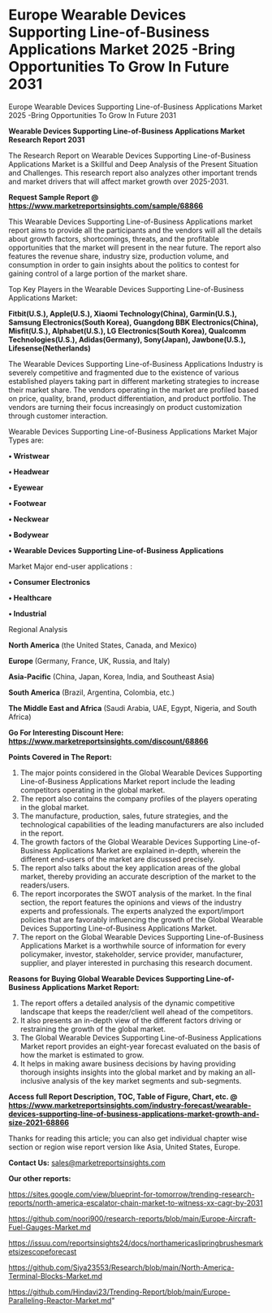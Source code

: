 # Europe Wearable Devices Supporting Line-of-Business Applications Market 2025 -Bring Opportunities To Grow In Future 2031
 Europe Wearable Devices Supporting Line-of-Business Applications Market 2025 -Bring Opportunities To Grow In Future 2031

<strong>Wearable Devices Supporting Line-of-Business Applications Market Research Report 2031</strong>

The Research Report on Wearable Devices Supporting Line-of-Business Applications Market is a Skillful and Deep Analysis of the Present Situation and Challenges. This research report also analyzes other important trends and market drivers that will affect market growth over 2025-2031.

<strong>Request Sample Report @ <a href=https://www.marketreportsinsights.com/sample/68866>https://www.marketreportsinsights.com/sample/68866</a></strong>

This Wearable Devices Supporting Line-of-Business Applications market report aims to provide all the participants and the vendors will all the details about growth factors, shortcomings, threats, and the profitable opportunities that the market will present in the near future. The report also features the revenue share, industry size, production volume, and consumption in order to gain insights about the politics to contest for gaining control of a large portion of the market share.

Top Key Players in the Wearable Devices Supporting Line-of-Business Applications Market:

<strong>Fitbit(U.S.), Apple(U.S.), Xiaomi Technology(China), Garmin(U.S.), Samsung Electronics(South Korea), Guangdong BBK Electronics(China), Misfit(U.S.), Alphabet(U.S.), LG Electronics(South Korea), Qualcomm Technologies(U.S.), Adidas(Germany), Sony(Japan), Jawbone(U.S.), Lifesense(Netherlands)</strong>

The Wearable Devices Supporting Line-of-Business Applications Industry is severely competitive and fragmented due to the existence of various established players taking part in different marketing strategies to increase their market share. The vendors operating in the market are profiled based on price, quality, brand, product differentiation, and product portfolio. The vendors are turning their focus increasingly on product customization through customer interaction.

Wearable Devices Supporting Line-of-Business Applications Market Major Types are:

<strong>• Wristwear

• Headwear

• Eyewear

• Footwear

• Neckwear

• Bodywear

• Wearable Devices Supporting Line-of-Business Applications</strong>

Market Major end-user applications :

<strong>• Consumer Electronics

• Healthcare

• Industrial</strong>

Regional Analysis

</u><strong><b>North America</b></strong> (the United States, Canada, and Mexico)

<strong><b>Europe </b></strong>(Germany, France, UK, Russia, and Italy)

<strong><b>Asia-Pacific</b></strong> (China, Japan, Korea, India, and Southeast Asia)

<strong><b>South America</b></strong> (Brazil, Argentina, Colombia, etc.)

<strong><b>The Middle East and Africa</b></strong> (Saudi Arabia, UAE, Egypt, Nigeria, and South Africa)

<strong>Go For Interesting Discount Here: <a href=https://www.marketreportsinsights.com/discount/68866>https://www.marketreportsinsights.com/discount/68866</a></strong>

<strong>Points Covered in The Report:</strong>
<ol>
  <li>The major points considered in the Global Wearable Devices Supporting Line-of-Business Applications Market report include the leading competitors operating in the global market.</li>
  <li>The report also contains the company profiles of the players operating in the global market.</li>
  <li>The manufacture, production, sales, future strategies, and the technological capabilities of the leading manufacturers are also included in the report.</li>
  <li>The growth factors of the Global Wearable Devices Supporting Line-of-Business Applications Market are explained in-depth, wherein the different end-users of the market are discussed precisely.</li>
  <li>The report also talks about the key application areas of the global market, thereby providing an accurate description of the market to the readers/users.</li>
  <li>The report incorporates the SWOT analysis of the market. In the final section, the report features the opinions and views of the industry experts and professionals. The experts analyzed the export/import policies that are favorably influencing the growth of the Global Wearable Devices Supporting Line-of-Business Applications Market.</li>
  <li>The report on the Global Wearable Devices Supporting Line-of-Business Applications Market is a worthwhile source of information for every policymaker, investor, stakeholder, service provider, manufacturer, supplier, and player interested in purchasing this research document.</li>
</ol>
<strong>Reasons for Buying Global Wearable Devices Supporting Line-of-Business Applications Market Report:</strong>

<ol>
  <li>The report offers a detailed analysis of the dynamic competitive landscape that keeps the reader/client well ahead of the competitors.</li>
  <li>It also presents an in-depth view of the different factors driving or restraining the growth of the global market.</li>
  <li>The Global Wearable Devices Supporting Line-of-Business Applications Market report provides an eight-year forecast evaluated on the basis of how the market is estimated to grow.</li>
  <li>It helps in making aware business decisions by having providing thorough insights insights into the global market and by making an all-inclusive analysis of the key market segments and sub-segments.</li>
</ol>
<strong>Access full Report Description, TOC, Table of Figure, Chart, etc. @ <a href=https://www.marketreportsinsights.com/industry-forecast/wearable-devices-supporting-line-of-business-applications-market-growth-and-size-2021-68866>https://www.marketreportsinsights.com/industry-forecast/wearable-devices-supporting-line-of-business-applications-market-growth-and-size-2021-68866</a></strong>


Thanks for reading this article; you can also get individual chapter wise section or region wise report version like Asia, United States, Europe.

<strong>Contact Us:</strong>
sales@marketreportsinsights.com

<strong>Our other reports:</strong>

<a href=https://sites.google.com/view/blueprint-for-tomorrow/trending-research-reports/north-america-escalator-chain-market-to-witness-xx-cagr-by-2031>https://sites.google.com/view/blueprint-for-tomorrow/trending-research-reports/north-america-escalator-chain-market-to-witness-xx-cagr-by-2031</a>

<a href=https://github.com/noori900/research-reports/blob/main/Europe-Aircraft-Fuel-Gauges-Market.md>https://github.com/noori900/research-reports/blob/main/Europe-Aircraft-Fuel-Gauges-Market.md</a>

<a href=https://issuu.com/reportsinsights24/docs/northamericaslipringbrushesmarketsizescopeforecast>https://issuu.com/reportsinsights24/docs/northamericaslipringbrushesmarketsizescopeforecast</a>

<a href=https://github.com/Siya23553/Research/blob/main/North-America-Terminal-Blocks-Market.md>https://github.com/Siya23553/Research/blob/main/North-America-Terminal-Blocks-Market.md</a>

<a href=https://github.com/Hindavi23/Trending-Report/blob/main/Europe-Paralleling-Reactor-Market.md>https://github.com/Hindavi23/Trending-Report/blob/main/Europe-Paralleling-Reactor-Market.md</a>"
